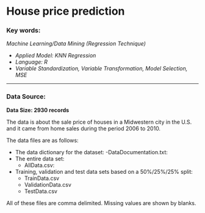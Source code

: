 # House price prediction
### **Key words:**

_Machine Learning/Data Mining (Regression Technique)_
+ _Applied Model: KNN Regression_
+ _Language: R_
+ _Variable Standardization, Variable Transformation, Model Selection, MSE_


***
### **Data Source:**

**Data Size: 2930 records**

The data is about the sale price of houses in a Midwestern city in the U.S. and it came from home sales during the period 2006 to 2010. 

The data files are as follows:

+ The data dictionary for the dataset: 
  -DataDocumentation.txt:
+ The entire data set:
  - AllData.csv:
+ Training, validation and test data sets based on a 50%/25%/25% split:
  - TrainData.csv
  - ValidationData.csv
  - TestData.csv

All of these files are comma delimited. Missing values are shown by blanks.






